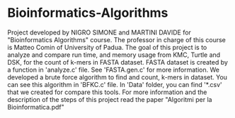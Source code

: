 # Bioinformatics-Algorithms
Project developed by NIGRO SIMONE and MARTINI DAVIDE for "Bioinformatics Algorithms" course. The professor in charge of this course is Matteo Comin of University of Padua.
The goal of this project is to analyze and compare run time, and memory usage from KMC, Turtle and DSK, for the count of k-mers in FASTA dataset.
FASTA dataset is created by a function in 'analyze.c' file. See 'FASTA.gen.c' for more information.
We developed a brute force algorithm to find and count, k-mers in dataset. You can see this algorithm in 'BFKC.c' file.
In 'Data' folder, you can find '*.csv' that we created for compare this tools.
For more information and the description of the steps of this project read the paper "Algoritmi per la Bioinformatica.pdf"

